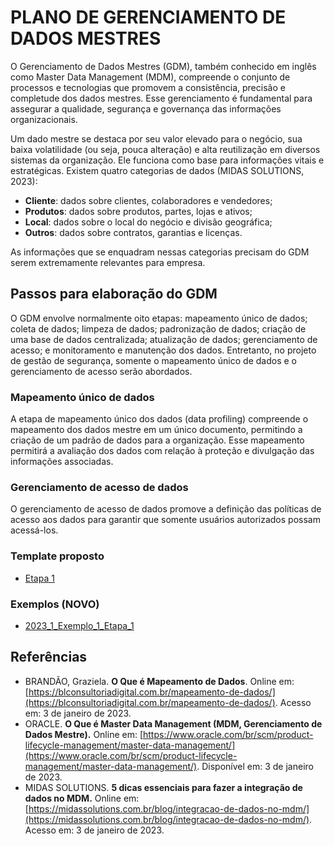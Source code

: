 # PLANO DE GERENCIAMENTO DE DADOS MESTRES
O Gerenciamento de Dados Mestres (GDM), também conhecido em inglês como Master Data Management (MDM), compreende o conjunto de processos e tecnologias que promovem a consistência, precisão e completude dos dados mestres. Esse gerenciamento é fundamental para assegurar a qualidade, segurança e governança das informações organizacionais.

Um dado mestre se destaca por seu valor elevado para o negócio, sua baixa volatilidade (ou seja, pouca alteração) e alta reutilização em diversos sistemas da organização. Ele funciona como base para informações vitais e estratégicas. Existem quatro categorias de dados (MIDAS SOLUTIONS, 2023):

* **Cliente**: dados sobre clientes, colaboradores e vendedores;
* **Produtos**: dados sobre produtos, partes, lojas e ativos;
* **Local**: dados sobre o local do negócio e divisão geográfica;
* **Outros**: dados sobre contratos, garantias e licenças.

As informações que se enquadram nessas categorias precisam do GDM serem extremamente relevantes para empresa.

## Passos para elaboração do GDM
O GDM envolve normalmente oito etapas: mapeamento único de dados; coleta de dados; limpeza de dados; padronização de dados; criação de uma base de dados centralizada; atualização de dados; gerenciamento de acesso; e monitoramento e manutenção dos dados. Entretanto, no projeto de gestão de segurança, somente o mapeamento único de dados e o gerenciamento de acesso serão abordados.

### Mapeamento único de dados
A etapa de mapeamento único dos dados (data profiling) compreende o mapeamento dos dados mestre em um único documento, permitindo a criação de um padrão de dados para a organização. Esse mapeamento permitirá a avaliação dos dados com relação à proteção e divulgação das informações associadas.

### Gerenciamento de acesso de dados
O gerenciamento de acesso de dados promove a definição das políticas de acesso aos dados para garantir que somente usuários autorizados possam acessá-los.

### Template proposto
* [Etapa 1](./Templates/Etapa-1.docx)

### Exemplos (NOVO)
* [2023_1_Exemplo_1_Etapa_1](./Exemplos/2023_1_Exemplo_1_Etapa_1.pdf)

## Referências

* BRANDÃO, Graziela. **O Que é Mapeamento de Dados**. Online em: [https://blconsultoriadigital.com.br/mapeamento-de-dados/](https://blconsultoriadigital.com.br/mapeamento-de-dados/). Acesso em: 3 de janeiro de 2023.
* ORACLE. **O Que é Master Data Management (MDM, Gerenciamento de Dados Mestre).** Online em: [https://www.oracle.com/br/scm/product-lifecycle-management/master-data-management/](https://www.oracle.com/br/scm/product-lifecycle-management/master-data-management/). Disponível em: 3 de janeiro de 2023.
* MIDAS SOLUTIONS. **5 dicas essenciais para fazer a integração de dados no MDM.** Online em: [https://midassolutions.com.br/blog/integracao-de-dados-no-mdm/](https://midassolutions.com.br/blog/integracao-de-dados-no-mdm/). Acesso em: 3 de janeiro de 2023.
